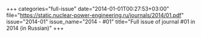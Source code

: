 +++
categories="full-issue"
date="2014-01-01T00:27:53+03:00"
file="https://static.nuclear-power-engineering.ru/journals/2014/01.pdf"
issue="2014-01"
issue_name="2014 - #01"
title="Full issue of journal #01 in 2014 (in Russian)"
+++